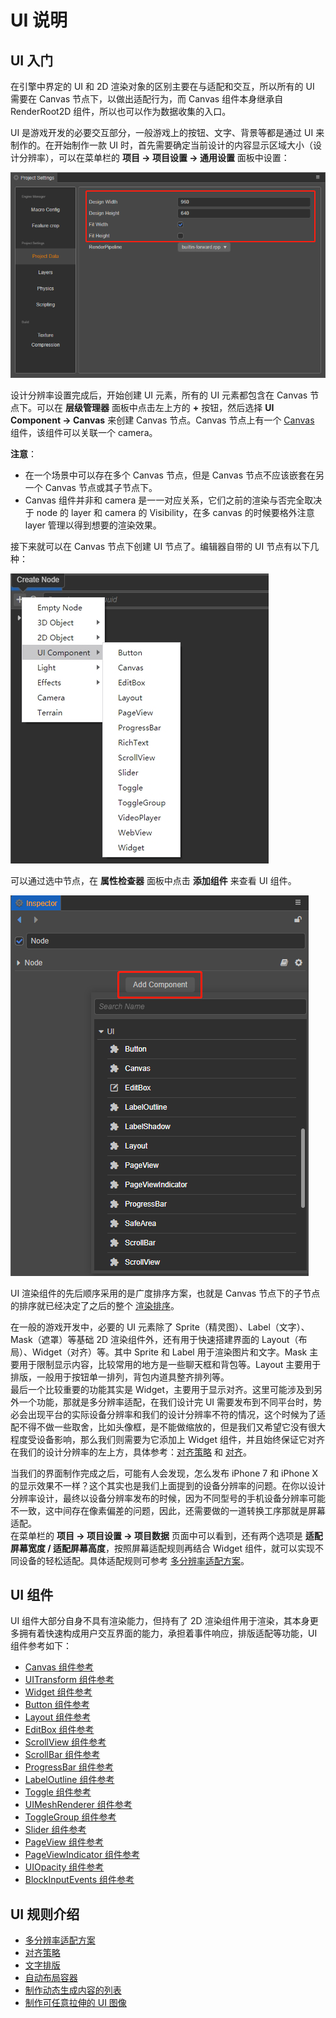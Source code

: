 # UI 说明

## UI 入门

在引擎中界定的 UI 和 2D 渲染对象的区别主要在与适配和交互，所以所有的 UI 需要在 Canvas 节点下，以做出适配行为，而 Canvas 组件本身继承自 RenderRoot2D 组件，所以也可以作为数据收集的入口。

UI 是游戏开发的必要交互部分，一般游戏上的按钮、文字、背景等都是通过 UI 来制作的。在开始制作一款 UI 时，首先需要确定当前设计的内容显示区域大小（设计分辨率），可以在菜单栏的 **项目 -> 项目设置 -> 通用设置** 面板中设置：

![resolution-config](resolution_config.png)

设计分辨率设置完成后，开始创建 UI 元素，所有的 UI 元素都包含在 Canvas 节点下。可以在 **层级管理器** 面板中点击左上方的 **+** 按钮，然后选择 **UI Component -> Canvas** 来创建 Canvas 节点。Canvas 节点上有一个 [Canvas](../../ui-system/components/editor/canvas.md) 组件，该组件可以关联一个 camera。

**注意**：

- 在一个场景中可以存在多个 Canvas 节点，但是 Canvas 节点不应该嵌套在另一个 Canvas 节点或其子节点下。
- Canvas 组件并非和 camera 是一一对应关系，它们之前的渲染与否完全取决于 node 的 layer 和 camera 的 Visibility，在多 canvas 的时候要格外注意 layer 管理以得到想要的渲染效果。

接下来就可以在 Canvas 节点下创建 UI 节点了。编辑器自带的 UI 节点有以下几种：

![create-ui](./create-ui.png)

可以通过选中节点，在 **属性检查器** 面板中点击 **添加组件** 来查看 UI 组件。

![add-ui-component](./add-ui-component.png)

UI 渲染组件的先后顺序采用的是广度排序方案，也就是 Canvas 节点下的子节点的排序就已经决定了之后的整个 [渲染排序](../../ui-system/components/engine/priority.md)。

在一般的游戏开发中，必要的 UI 元素除了 Sprite（精灵图）、Label（文字）、Mask（遮罩）等基础 2D 渲染组件外，还有用于快速搭建界面的 Layout（布局）、Widget（对齐）等。其中 Sprite 和 Label 用于渲染图片和文字。Mask 主要用于限制显示内容，比较常用的地方是一些聊天框和背包等。Layout 主要用于排版，一般用于按钮单一排列，背包内道具整齐排列等。<br>
最后一个比较重要的功能其实是 Widget，主要用于显示对齐。这里可能涉及到另外一个功能，那就是多分辨率适配，在我们设计完 UI 需要发布到不同平台时，势必会出现平台的实际设备分辨率和我们的设计分辨率不符的情况，这个时候为了适配不得不做一些取舍，比如头像框，是不能做缩放的，但是我们又希望它没有很大程度受设备影响，那么我们则需要为它添加上 Widget 组件，并且始终保证它对齐在我们的设计分辨率的左上方，具体参考：[对齐策略](../../ui-system/components/engine/widget-align.md) 和 [对齐](../../ui-system/components/editor/widget.md)。

当我们的界面制作完成之后，可能有人会发现，怎么发布 iPhone 7 和 iPhone X 的显示效果不一样？这个其实也是我们上面提到的设备分辨率的问题。在你以设计分辨率设计，最终以设备分辨率发布的时候，因为不同型号的手机设备分辨率可能不一致，这中间存在像素偏差的问题，因此，还需要做的一道转换工序那就是屏幕适配。<br>
在菜单栏的 **项目 -> 项目设置 -> 项目数据** 页面中可以看到，还有两个选项是 **适配屏幕宽度 / 适配屏幕高度**，按照屏幕适配规则再结合 Widget 组件，就可以实现不同设备的轻松适配。具体适配规则可参考 [多分辨率适配方案](../../ui-system/components/engine/multi-resolution.md)。

## UI 组件

UI 组件大部分自身不具有渲染能力，但持有了 2D 渲染组件用于渲染，其本身更多拥有着快速构成用户交互界面的能力，承担着事件响应，排版适配等功能，UI 组件参考如下：

- [Canvas 组件参考](../../ui-system/components/editor/canvas.md)
- [UITransform 组件参考](../../ui-system/components/editor/ui-transform.md)
- [Widget 组件参考](../../ui-system/components/editor/widget.md)
- [Button 组件参考](../../ui-system/components/editor/button.md)
- [Layout 组件参考](../../ui-system/components/editor/layout.md)
- [EditBox 组件参考](../../ui-system/components/editor/editbox.md)
- [ScrollView 组件参考](../../ui-system/components/editor/scrollview.md)
- [ScrollBar 组件参考](../../ui-system/components/editor/scrollbar.md)
- [ProgressBar 组件参考](../../ui-system/components/editor/progress.md)
- [LabelOutline 组件参考](../../ui-system/components/editor/label-outline.md)
- [Toggle 组件参考](../../ui-system/components/editor/toggle.md)
- [UIMeshRenderer 组件参考](../../ui-system/components/editor/ui-model.md)
- [ToggleGroup 组件参考](../../ui-system/components/editor/toggleContainer.md)
- [Slider 组件参考](../../ui-system/components/editor/slider.md)
- [PageView 组件参考](../../ui-system/components/editor/pageview.md)
- [PageViewIndicator 组件参考](../../ui-system/components/editor/pageviewindicator.md)
- [UIOpacity 组件参考](../../ui-system/components/editor/ui-opacity.md)
- [BlockInputEvents 组件参考](../../ui-system/components/editor/block-input-events.md)

## UI 规则介绍

- [多分辨率适配方案](../../ui-system/components/engine/multi-resolution.md)
- [对齐策略](../../ui-system/components/engine/widget-align.md)
- [文字排版](../../ui-system/components/engine/label-layout.md)
- [自动布局容器](../../ui-system/components/engine/auto-layout.md)
- [制作动态生成内容的列表](../../ui-system/components/engine/list-with-data.md)
- [制作可任意拉伸的 UI 图像](../../ui-system/components/engine/sliced-sprite.md)
